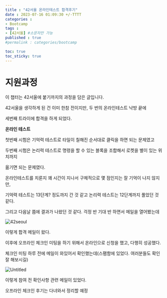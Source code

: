 ```yaml
---
title : "42서울 온라인테스트 합격후기"
date : 2023-07-16 01:09:30 +/-TTTT
categories : 
- Bootcamp
tags : 
- [42서울] #소문자만 가능
published : true
#permalink : categories/bootcamp

toc: true
toc_sticky: true
---
```


# 지원과정

이 챕터는 42서울에 붙기까지의 과정을 담은 글입니다.

42서울을 생각하게 된 건 이미 한참 전이지만, 두 번의 온라인테스트 낙방 끝에

세번째 트라이에 합격을 하게 되었다.

**온라인 테스트**

첫번째 시험은 기억력 테스트로 타일이 칠해진 순서대로 클릭을 하면 되는 문제였고

두번째 시험은 논리력 테스트로 명령을 할 수 있는 블록을 조합해서 로켓을 별이 있는 위치까지

옮기면 되는 문제였다.

온라인테스트를 치룬지 꽤 시간이 지나서 구체적으로 몇 점인지는 잘 기억이 나지 않지만, 

기억력 테스트는 13단계? 정도까지 간 것 같고 논리력 테스트는 12단계까지 풀었던 것 같다.

그리고 다음날 쯤에 결과가 나왔던 것 같다. 걱정 반 기대 반 하면서 메일을 열어봤는데

![42seoul](https://github.com/mmistakes/minimal-mistakes/assets/80041090/bebb357a-6838-49e5-925b-72e8b7b1b270)

이렇게 합격 메일이 왔다.

이후에 오프라인 체크인 미팅을 하기 위해서 온라인으로 신청을 했고, 다행히 성공했다.

체크인 미팅 하루 전에 메일이 와있어서 확인했는데(스팸함에 있었다. 여러분들도 확인 잘 해보시길)

![Untitled](https://github.com/mmistakes/minimal-mistakes/assets/80041090/86f792ff-2ef1-4570-8c86-a4d763d1a447)

이렇게 참여 전 확인사항 관련 메일이 있었다.

오프라인 체크인 후기는 다녀와서 정리할 예정